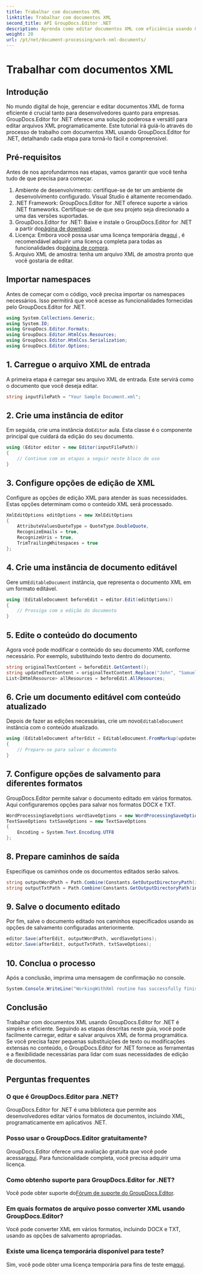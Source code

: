 ```yaml
---
title: Trabalhar com documentos XML
linktitle: Trabalhar com documentos XML
second_title: API GroupDocs.Editor .NET
description: Aprenda como editar documentos XML com eficiência usando GroupDocs.Editor for .NET com nosso guia passo a passo, cobrindo todas as etapas e opções essenciais.
weight: 20
url: /pt/net/document-processing/work-xml-documents/
---
```


# Trabalhar com documentos XML

## Introdução
No mundo digital de hoje, gerenciar e editar documentos XML de forma eficiente é crucial tanto para desenvolvedores quanto para empresas. GroupDocs.Editor for .NET oferece uma solução poderosa e versátil para editar arquivos XML programaticamente. Este tutorial irá guiá-lo através do processo de trabalho com documentos XML usando GroupDocs.Editor for .NET, detalhando cada etapa para torná-lo fácil e compreensível.
## Pré-requisitos
Antes de nos aprofundarmos nas etapas, vamos garantir que você tenha tudo de que precisa para começar.
1. Ambiente de desenvolvimento: certifique-se de ter um ambiente de desenvolvimento configurado. Visual Studio é altamente recomendado.
2. .NET Framework: GroupDocs.Editor for .NET oferece suporte a vários .NET frameworks. Certifique-se de que seu projeto seja direcionado a uma das versões suportadas.
3.  GroupDocs.Editor for .NET: Baixe e instale o GroupDocs.Editor for .NET a partir do[página de download](https://releases.groupdocs.com/editor/net/).
4.  Licença: Embora você possa usar uma licença temporária de[aqui](https://purchase.groupdocs.com/temporary-license/) , é recomendável adquirir uma licença completa para todas as funcionalidades do[página de compra](https://purchase.groupdocs.com/buy).
5. Arquivo XML de amostra: tenha um arquivo XML de amostra pronto que você gostaria de editar.
## Importar namespaces
Antes de começar com o código, você precisa importar os namespaces necessários. Isso permitirá que você acesse as funcionalidades fornecidas pelo GroupDocs.Editor for .NET.
```csharp
using System.Collections.Generic;
using System.IO;
using GroupDocs.Editor.Formats;
using GroupDocs.Editor.HtmlCss.Resources;
using GroupDocs.Editor.HtmlCss.Serialization;
using GroupDocs.Editor.Options;
```
## 1. Carregue o arquivo XML de entrada
A primeira etapa é carregar seu arquivo XML de entrada. Este servirá como o documento que você deseja editar.
```csharp
string inputFilePath = "Your Sample Document.xml";
```
## 2. Crie uma instância de editor
 Em seguida, crie uma instância do`Editor` aula. Esta classe é o componente principal que cuidará da edição do seu documento.
```csharp
using (Editor editor = new Editor(inputFilePath))
{
    // Continue com as etapas a seguir neste bloco de uso
}
```
## 3. Configure opções de edição de XML
Configure as opções de edição XML para atender às suas necessidades. Estas opções determinam como o conteúdo XML será processado.
```csharp
XmlEditOptions editOptions = new XmlEditOptions
{
    AttributeValuesQuoteType = QuoteType.DoubleQuote,
    RecognizeEmails = true,
    RecognizeUris = true,
    TrimTrailingWhitespaces = true
};
```
## 4. Crie uma instância de documento editável
 Gere um`EditableDocument` instância, que representa o documento XML em um formato editável.
```csharp
using (EditableDocument beforeEdit = editor.Edit(editOptions))
{
    // Prossiga com a edição do documento
}
```
## 5. Edite o conteúdo do documento
Agora você pode modificar o conteúdo do seu documento XML conforme necessário. Por exemplo, substituindo texto dentro do documento.
```csharp
string originalTextContent = beforeEdit.GetContent();
string updatedTextContent = originalTextContent.Replace("John", "Samuel");
List<IHtmlResource> allResources = beforeEdit.AllResources;
```
## 6. Crie um documento editável com conteúdo atualizado
 Depois de fazer as edições necessárias, crie um novo`EditableDocument` instância com o conteúdo atualizado.
```csharp
using (EditableDocument afterEdit = EditableDocument.FromMarkup(updatedTextContent, allResources))
{
    // Prepare-se para salvar o documento
}
```
## 7. Configure opções de salvamento para diferentes formatos
GroupDocs.Editor permite salvar o documento editado em vários formatos. Aqui configuraremos opções para salvar nos formatos DOCX e TXT.
```csharp
WordProcessingSaveOptions wordSaveOptions = new WordProcessingSaveOptions(WordProcessingFormats.Docx);
TextSaveOptions txtSaveOptions = new TextSaveOptions
{
    Encoding = System.Text.Encoding.UTF8
};
```
## 8. Prepare caminhos de saída
Especifique os caminhos onde os documentos editados serão salvos.
```csharp
string outputWordPath = Path.Combine(Constants.GetOutputDirectoryPath(inputFilePath), Path.GetFileNameWithoutExtension(inputFilePath) + ".docx");
string outputTxtPath = Path.Combine(Constants.GetOutputDirectoryPath(inputFilePath), Path.GetFileNameWithoutExtension(inputFilePath) + ".txt");
```
## 9. Salve o documento editado
Por fim, salve o documento editado nos caminhos especificados usando as opções de salvamento configuradas anteriormente.
```csharp
editor.Save(afterEdit, outputWordPath, wordSaveOptions);
editor.Save(afterEdit, outputTxtPath, txtSaveOptions);
```
## 10. Conclua o processo
Após a conclusão, imprima uma mensagem de confirmação no console.
```csharp
System.Console.WriteLine("WorkingWithXml routine has successfully finished");
```
## Conclusão
Trabalhar com documentos XML usando GroupDocs.Editor for .NET é simples e eficiente. Seguindo as etapas descritas neste guia, você pode facilmente carregar, editar e salvar arquivos XML de forma programática. Se você precisa fazer pequenas substituições de texto ou modificações extensas no conteúdo, o GroupDocs.Editor for .NET fornece as ferramentas e a flexibilidade necessárias para lidar com suas necessidades de edição de documentos.
## Perguntas frequentes
### O que é GroupDocs.Editor para .NET?
GroupDocs.Editor for .NET é uma biblioteca que permite aos desenvolvedores editar vários formatos de documentos, incluindo XML, programaticamente em aplicativos .NET.
### Posso usar o GroupDocs.Editor gratuitamente?
 GroupDocs.Editor oferece uma avaliação gratuita que você pode acessar[aqui](https://releases.groupdocs.com/). Para funcionalidade completa, você precisa adquirir uma licença.
### Como obtenho suporte para GroupDocs.Editor for .NET?
 Você pode obter suporte do[Fórum de suporte do GroupDocs.Editor](https://forum.groupdocs.com/c/editor/20).
### Em quais formatos de arquivo posso converter XML usando GroupDocs.Editor?
Você pode converter XML em vários formatos, incluindo DOCX e TXT, usando as opções de salvamento apropriadas.
### Existe uma licença temporária disponível para teste?
 Sim, você pode obter uma licença temporária para fins de teste em[aqui](https://purchase.groupdocs.com/temporary-license/).
